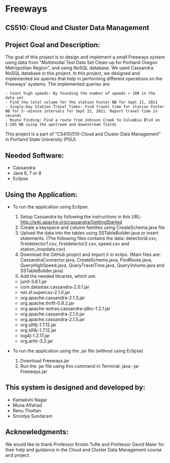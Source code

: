# Freeways

CS510: Cloud and Cluster Data Management
-------------------------------

Project Goal and Description:
-------------------------------
  The goal of this project is to design and implement a small Freeways system using data from "Multimodal Test Data Set Clean-up for Portland Oregon Metropolitan Region", and using NoSQL database. We used Cassandra NoSQL database in this project. In this project, we designed and implemented six queries that help in performing different operations on the Freeways' systems. 
  The implemented queries are:
    
    - Count high speeds: By founding the number of speeds > 100 in the data set
    - Find the total volume for the station Foster NB for Sept 21, 2011
    - Single-Day Station Travel Times: Find travel time for station Foster NB for 5-­‐minute intervals for Sept 22, 2011. Report travel time in seconds
    - Route Finding: Find a route from Johnson Creek to Columbia Blvd on I-205 NB using the upstream and downstream fields
  
  This project is a part of "CS410/510-Cloud and Cluster Data Management" in Portland State University (PSU).


Needed Software:
-------------------------------
 - Cassandra 
 - Java 6, 7 or 8
 - Eclipse


Using the Application:
-------------------------------
  * To run the application using Eclipse:
    1. Setup Cassandra by following the instructions in this URL: http://wiki.apache.org/cassandra/GettingStarted
    2. Create a keyspace and column families using CreateSchema.java file
    3. Upload the data into the tables using SSTableBuilder.java or insert statements. (The following files contains the data: detectorid.csv, firstdetector1.csv, firstdetector2.csv, speed.csv and station_loopdata.csv)
    4. Download the GitHub project and import it in eclips. (Main files are: CassandraConnector.java, CreateSchema.java, FindRoute.java, QueryHighSpeed.java, QueryTravelTime.java, QueryVolume.java and SSTableBuilder.java)
    5. Add the needed libraries, which are: 
      - junit-3.8.1.jar
      - com.datastax.cassandra-2.0.1.jar
      - net.sf.supercsv-2.1.0.jar
      - org.apache.cassandra-2.1.3.jar
      - org.apache.thrift-0.9.2.jar
      - org.apache-extras.cassandra-jdbc-1.2.1.jar
      - org.apache.cassandra-2.1.5.jar
      - org.apache.cassandra-2.1.5.jar
      - org.slf4j-1.7.12.jar
      - org.slf4j-1.7.12.jar
      - log4j-1.2.17.jar
      - org.antlr-3.2.jar
    
  * To run the application using the .jar file (without using Eclipse)
    1. Download Freeways.jar
    2. Run the .jar file using this command in Terminal: java -jar Freeways.jar



This system is designed and developed by:
-----------------------------------------
  - Kamakshi Nagar
  - Muna Alfahad
  - Renu Thottan
  - Srividya Sundaram
  
  

Acknowledgments:
-----------------
We would like to thank Professor Kristin Tufte and Professor David Maier for their help and guidance in the Cloud and Cluster Data Management course and project.

